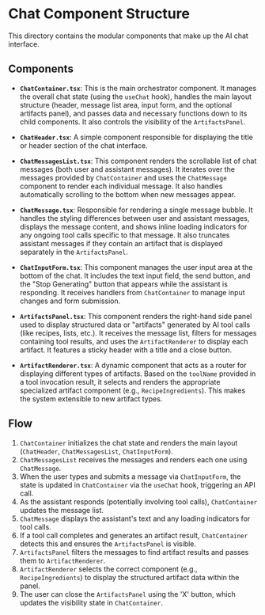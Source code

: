 # Chat Component Structure

This directory contains the modular components that make up the AI chat interface.

## Components

*   **`ChatContainer.tsx`**: This is the main orchestrator component. It manages the overall chat state (using the `useChat` hook), handles the main layout structure (header, message list area, input form, and the optional artifacts panel), and passes data and necessary functions down to its child components. It also controls the visibility of the `ArtifactsPanel`.

*   **`ChatHeader.tsx`**: A simple component responsible for displaying the title or header section of the chat interface.

*   **`ChatMessagesList.tsx`**: This component renders the scrollable list of chat messages (both user and assistant messages). It iterates over the messages provided by `ChatContainer` and uses the `ChatMessage` component to render each individual message. It also handles automatically scrolling to the bottom when new messages appear.

*   **`ChatMessage.tsx`**: Responsible for rendering a single message bubble. It handles the styling differences between user and assistant messages, displays the message content, and shows inline loading indicators for any ongoing tool calls specific to that message. It also truncates assistant messages if they contain an artifact that is displayed separately in the `ArtifactsPanel`.

*   **`ChatInputForm.tsx`**: This component manages the user input area at the bottom of the chat. It includes the text input field, the send button, and the "Stop Generating" button that appears while the assistant is responding. It receives handlers from `ChatContainer` to manage input changes and form submission.

*   **`ArtifactsPanel.tsx`**: This component renders the right-hand side panel used to display structured data or "artifacts" generated by AI tool calls (like recipes, lists, etc.). It receives the message list, filters for messages containing tool results, and uses the `ArtifactRenderer` to display each artifact. It features a sticky header with a title and a close button.

*   **`ArtifactRenderer.tsx`**: A dynamic component that acts as a router for displaying different types of artifacts. Based on the `toolName` provided in a tool invocation result, it selects and renders the appropriate specialized artifact component (e.g., `RecipeIngredients`). This makes the system extensible to new artifact types.

## Flow

1.  `ChatContainer` initializes the chat state and renders the main layout (`ChatHeader`, `ChatMessagesList`, `ChatInputForm`).
2.  `ChatMessagesList` receives the messages and renders each one using `ChatMessage`.
3.  When the user types and submits a message via `ChatInputForm`, the state is updated in `ChatContainer` via the `useChat` hook, triggering an API call.
4.  As the assistant responds (potentially involving tool calls), `ChatContainer` updates the message list.
5.  `ChatMessage` displays the assistant's text and any loading indicators for tool calls.
6.  If a tool call completes and generates an artifact result, `ChatContainer` detects this and ensures the `ArtifactsPanel` is visible.
7.  `ArtifactsPanel` filters the messages to find artifact results and passes them to `ArtifactRenderer`.
8.  `ArtifactRenderer` selects the correct component (e.g., `RecipeIngredients`) to display the structured artifact data within the panel.
9.  The user can close the `ArtifactsPanel` using the 'X' button, which updates the visibility state in `ChatContainer`.
